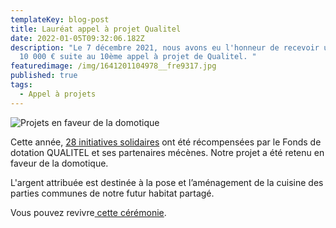 ```yaml
---
templateKey: blog-post
title: Lauréat appel à projet Qualitel
date: 2022-01-05T09:32:06.182Z
description: "Le 7 décembre 2021, nous avons eu l'honneur de recevoir un prix de
  10 000 € suite au 10ème appel à projet de Qualitel. "
featuredimage: /img/1641201104978__fre9317.jpg
published: true
tags:
  - Appel à projets
---
```

![](/img/_fre9358.jpg "Projets en faveur de la domotique")

Cette année, [28 initiatives solidaires](https://www.qualitel.org/financement-projets/les-laureats/) ont été récompensées par le Fonds de dotation QUALITEL et ses partenaires mécènes. Notre projet a été retenu en faveur de la domotique.

L'argent attribuée est destinée à la pose et l’aménagement de la cuisine des parties communes de notre futur habitat partagé.

Vous pouvez revivre[ cette cérémonie](https://youtu.be/JckoiTjTpkg?t=1544).
